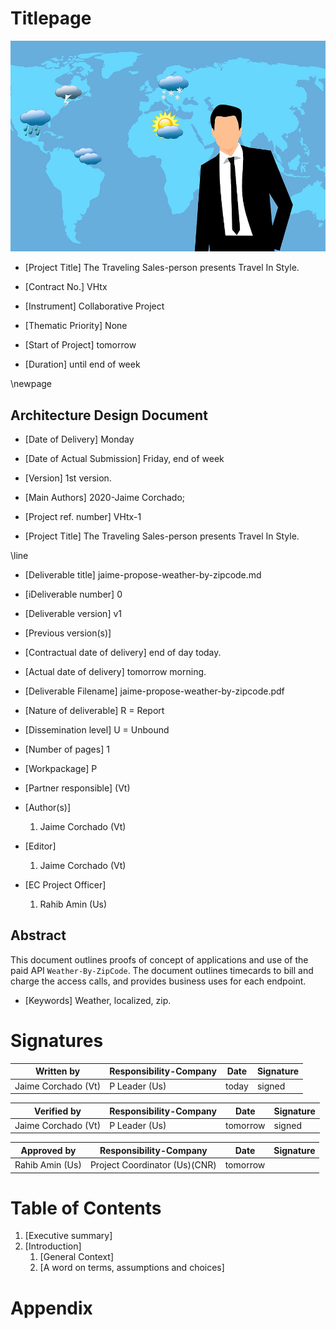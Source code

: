 
# Titlepage

![Logo](./logo.png)

- [Project Title] The Traveling Sales-person presents Travel In Style.

- [Contract No.] VHtx

- [Instrument] Collaborative Project

- [Thematic Priority] None

- [Start of Project] tomorrow

- [Duration] until end of week

\newpage

## Architecture Design Document

- [Date of Delivery] Monday

- [Date of Actual Submission] Friday, end of week

- [Version] 1st version.

- [Main Authors] 2020-Jaime Corchado;

- [Project ref. number] VHtx-1

- [Project Title] The Traveling Sales-person presents Travel In Style.

\line

- [Deliverable title] jaime-propose-weather-by-zipcode.md

- [iDeliverable number] 0

- [Deliverable version] v1

- [Previous version(s)]

- [Contractual date of delivery] end of day today.

- [Actual date of delivery] tomorrow morning.

- [Deliverable Filename] jaime-propose-weather-by-zipcode.pdf

- [Nature of deliverable] R = Report

- [Dissemination level] U = Unbound

- [Number of pages] 1

- [Workpackage] P

- [Partner responsible] (Vt)

- [Author(s)]

  1. Jaime Corchado (Vt)

- [Editor]

  1. Jaime Corchado (Vt)

- [EC Project Officer]

  1. Rahib Amin (Us)


## Abstract

This document outlines proofs of concept of applications and use of
the paid API `Weather-By-ZipCode`. The document outlines timecards to
bill and charge the access calls, and provides business uses for each
endpoint.

- [Keywords] Weather, localized, zip.

# Signatures

| Written by | Responsibility-Company | Date | Signature |
|--------------------------------------------------------------------------------|--------------------------------------------------------------------------------|--------------------------------------------------------------------------------|--------------------------------------------------------------------------------|
| Jaime Corchado (Vt) | P Leader (Us) | today | signed |

| Verified by | Responsibility-Company | Date | Signature |
|--------------------------------------------------------------------------------|--------------------------------------------------------------------------------|--------------------------------------------------------------------------------|--------------------------------------------------------------------------------|
| Jaime Corchado (Vt) | P Leader (Us) | tomorrow | signed |

| Approved by | Responsibility-Company | Date | Signature |
|--------------------------------------------------------------------------------|--------------------------------------------------------------------------------|--------------------------------------------------------------------------------|--------------------------------------------------------------------------------|
| Rahib Amin (Us) | Project Coordinator (Us)(CNR) | tomorrow | |

# Table of Contents

1. [Executive summary]
2. [Introduction]
   1. [General Context]
   2. [A word on terms, assumptions and choices]


# Appendix
